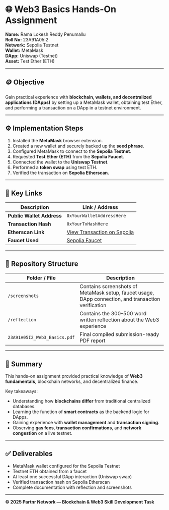 # 🌐 Web3 Basics Hands-On Assignment  

**Name:** Rama Lokesh Reddy Penumallu  
**Roll No:** 23A91A05I2  
**Network:** Sepolia Testnet  
**Wallet:** MetaMask  
**DApp:** Uniswap (Testnet)  
**Asset:** Test Ether (ETH)  

---

## 🪙 Objective  
Gain practical experience with **blockchain, wallets, and decentralized applications (DApps)** by setting up a MetaMask wallet, obtaining test Ether, and performing a transaction on a DApp in a testnet environment.

---

## ⚙️ Implementation Steps  
1. Installed the **MetaMask** browser extension.  
2. Created a new wallet and securely backed up the **seed phrase**.  
3. Configured MetaMask to connect to the **Sepolia Testnet**.  
4. Requested **Test Ether (ETH)** from the **Sepolia Faucet**.  
5. Connected the wallet to the **Uniswap Testnet**.  
6. Performed a **token swap** using test ETH.  
7. Verified the transaction on **Sepolia Etherscan**.

---

## 🔗 Key Links  

| Description | Link / Address |
|--------------|----------------|
| **Public Wallet Address** | `0xYourWalletAddressHere` |
| **Transaction Hash** | `0xYourTxHashHere` |
| **Etherscan Link** | [View Transaction on Sepolia](https://sepolia.etherscan.io/) |
| **Faucet Used** | [Sepolia Faucet](https://sepoliafaucet.com) |

---

## 📁 Repository Structure  

| Folder / File | Description |
|----------------|-------------|
| `/screenshots` | Contains screenshots of MetaMask setup, faucet usage, DApp connection, and transaction verification |
| `/reflection` | Contains the 300–500 word written reflection about the Web3 experience |
| `23A91A05I2_Web3_Basics.pdf` | Final compiled submission-ready PDF report |

---

## 🧠 Summary  
This hands-on assignment provided practical knowledge of **Web3 fundamentals**, blockchain networks, and decentralized finance.  

Key takeaways:  
- Understanding how **blockchains differ** from traditional centralized databases.  
- Learning the function of **smart contracts** as the backend logic for DApps.  
- Gaining experience with **wallet management** and **transaction signing**.  
- Observing **gas fees**, **transaction confirmations**, and **network congestion** on a live testnet.  

---

## ✅ Deliverables  
- MetaMask wallet configured for the Sepolia Testnet  
- Testnet ETH obtained from a faucet  
- At least one successful DApp interaction (Uniswap swap)  
- Verified transaction hash on Sepolia Etherscan  
- Complete documentation with reflection and screenshots  

---



**© 2025 Partnr Network — Blockchain & Web3 Skill Development Task**  
